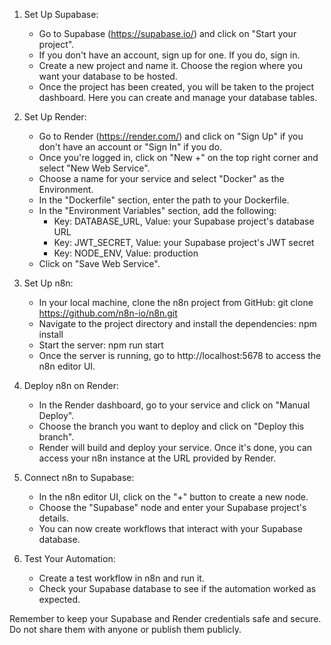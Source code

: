 1. Set Up Supabase:
   - Go to Supabase (https://supabase.io/) and click on "Start your project".
   - If you don't have an account, sign up for one. If you do, sign in.
   - Create a new project and name it. Choose the region where you want your database to be hosted.
   - Once the project has been created, you will be taken to the project dashboard. Here you can create and manage your database tables.

2. Set Up Render:
   - Go to Render (https://render.com/) and click on "Sign Up" if you don't have an account or "Sign In" if you do.
   - Once you're logged in, click on "New +" on the top right corner and select "New Web Service".
   - Choose a name for your service and select "Docker" as the Environment.
   - In the "Dockerfile" section, enter the path to your Dockerfile.
   - In the "Environment Variables" section, add the following:
     - Key: DATABASE_URL, Value: your Supabase project's database URL
     - Key: JWT_SECRET, Value: your Supabase project's JWT secret
     - Key: NODE_ENV, Value: production
   - Click on "Save Web Service".

3. Set Up n8n:
   - In your local machine, clone the n8n project from GitHub: git clone https://github.com/n8n-io/n8n.git
   - Navigate to the project directory and install the dependencies: npm install
   - Start the server: npm run start
   - Once the server is running, go to http://localhost:5678 to access the n8n editor UI.

4. Deploy n8n on Render:
   - In the Render dashboard, go to your service and click on "Manual Deploy".
   - Choose the branch you want to deploy and click on "Deploy this branch".
   - Render will build and deploy your service. Once it's done, you can access your n8n instance at the URL provided by Render.

5. Connect n8n to Supabase:
   - In the n8n editor UI, click on the "+" button to create a new node.
   - Choose the "Supabase" node and enter your Supabase project's details.
   - You can now create workflows that interact with your Supabase database.

6. Test Your Automation:
   - Create a test workflow in n8n and run it.
   - Check your Supabase database to see if the automation worked as expected.

Remember to keep your Supabase and Render credentials safe and secure. Do not share them with anyone or publish them publicly.